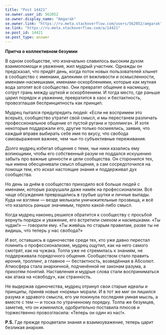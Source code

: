 ```yaml
---
title: "Post 14421"
se.owner.user_id: 562052
se.owner.display_name: "Amgarak"
se.owner.link: "https://ru.meta.stackoverflow.com/users/562052/amgarak"
se.link: "https://ru.meta.stackoverflow.com/a/14421"
se.post_id: 14421
se.post_type: answer
---
```

<p><strong>Притча о коллективном безумии</strong></p>
<p>В одном сообществе, что изначально славилось высоким духом взаимопомощи и уважения, жил мудрый участник. Однажды он предсказал, что придёт день, когда поток новых пользователей хлынет в сообщество с именами, далекими от вежливости и осмысленности, именами-насмешками, именами-оскорблениями, которые как мутная вода затопят всё сообщество. Они превратят общение в насмешку, сотрут грань между шуткой и оскорблением. И тогда место, где раньше царил порядок и уважение, превратится в хаос и бестактность, провозглашая беспринципность как принцип.</p>
<p>Мудрец пытался предупредить людей: «Если не воспримем это всерьёз, сообщество утратит свой смысл, и мы перестанем различать профессиональное общение от пустой ругани и троллинга». И хотя некоторые поддержали его, другие только посмеялись, заявив, что каждый вправе выбирать себе имя по вкусу, что свобода самовыражения важнее, чем чьи-то субъективные переживания.</p>
<p>Долго мудрец избегал общения с теми, чьи ники казались ему вопиющими, чтобы его собственный разум не поддался искушению забыть про важные ценности и цели сообщества. Он сторонился тех, чьи имена обесценивали смысл общения, а сам сосредоточился на помощи тем, кто искал настоящие знания и поддерживал дух сообщества.</p>
<p>Но день за днём в сообщество приходило всё больше людей с именами, которые разрушали даже намёк на профессионализм. Всё чаще обсуждения превращались в грубые шутки и личные выпады. Куда ни взгляни — везде мелькали уничижительные прозвища, и всё что казалось раньше значимым, теряло какой-либо смысл.</p>
<p>Когда мудрец наконец решился обратится к сообществу с просьбой вернуть порядок и уважение, его встретили смехом и насмешками. «Ты чудак!» — говорили ему. «Ты живёшь по старым правилам, разве ты не видишь, что теперь у нас свобода?»</p>
<p>И вот, оставшись в одиночестве среди тех, кто уже давно перестал помнить о профессионализме, мудрец ощутил, как на него самого смотрят, как на чужака. Толпа уже не стремилась к знаниям, не поддерживала порядочного общения. Сообществом стало править ирония, троллинг, а главное — бестактность, возведённая в Абсолют. Атмосфера стала анархичной, подчинённой не законам разума, а прихотям понятий. Наставления и мудрые слова стали восприниматься как атака на «свободу», как странность.</p>
<p>Не выдержав одиночества, мудрец отринул свои старые идеалы и принципы, приняв новые «нормы» морали. И в тот же миг он лишился разума и здравого смысла, его ум покинула последняя умная мысль, а вместе с тем — и тоска по утраченному порядку. Толпа же безумцев, заметив, что он изменился, одобрительно поставила плюсов и торжественно провозгласила: «Теперь он один из нас!».</p>
<p><strong>P.S.</strong> Где прежде процветали знания и взаимоуважение, теперь царит безликая анархия.</p>
